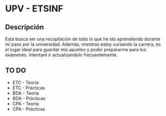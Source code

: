 # UPV - ETSINF

## Descripción

Esta busca ser una recopilación de todo lo que he ido aprendiendo durante mi paso por la universidad. Además, mientras estoy cursando la carrera, es el lugar ideal para guardar mis apuntes y poder prepararme para los exámenes. Intentaré ir actualizandolo frecuentemente.

## TO DO

* ETC - Teoría
* ETC - Prácticas
* BDA - Teoría
* BDA - Prácticas
* CPA - Teoría
* CPA - Prácticas
